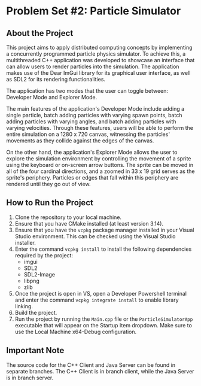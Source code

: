 # Problem Set #2: Particle Simulator

## About the Project
This project aims to apply distributed computing concepts by implementing a concurrently programmed particle physics simulator. To achieve this, a multithreaded C++ application was developed to showcase an interface that can allow users to render particles into the simulation. The application makes use of the Dear ImGui library for its graphical user interface, as well as SDL2 for its rendering functionalities.

The application has two modes that the user can toggle between: Developer Mode and Explorer Mode.

The main features of the application's Developer Mode include adding a single particle, batch adding particles with varying spawn points, batch adding particles with varying angles, and batch adding particles with varying velocities. Through these features, users will be able to perform the entire simulation on a 1280 x 720 canvas, witnessing the particles' movements as they collide against the edges of the canvas.

On the other hand, the application's Explorer Mode allows the user to explore the simulation environment by controlling the movement of a sprite using the keyboard or on-screen arrow buttons. The sprite can be moved in all of the four cardinal directions, and a zoomed in 33 x 19 grid serves as the sprite's periphery. Particles or edges that fall within this periphery are rendered until they go out of view.

## How to Run the Project
1. Clone the repository to your local machine.
2. Ensure that you have CMake installed (at least version 3.14).
3. Ensure that you have the `vcpkg` package manager installed in your Visual Studio environment. This can be checked using the Visual Studio installer.
4. Enter the command `vcpkg install` to install the following dependencies required by the project:
	- imgui
	- SDL2
	- SDL2-Image
	- libpng
	- zlib
5. Once the project is open in VS, open a Developer Powershell terminal and enter the command `vcpkg integrate install` to enable library linking.
6. Build the project.
7. Run the project by running the `Main.cpp` file or the `ParticleSimulatorApp` executable that will appear on the Startup Item dropdown. Make sure to use the Local Machine x64-Debug configuration.

## Important Note
The source code for the C++ Client and Java Server can be found in separate branches. The C++ Client is in branch client, while the Java Server is in branch server. 
